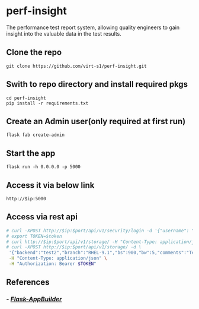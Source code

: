 # perf-insight  

The performance test report system, allowing quality engineers to gain insight into the valuable data in the test results.

## Clone the repo

    git clone https://github.com/virt-s1/perf-insight.git

## Swith to repo directory and install required pkgs

    cd perf-insight
    pip install -r requirements.txt

## Create an Admin user(only required at first run)

    flask fab create-admin

## Start the app

    flask run -h 0.0.0.0 -p 5000

## Access it via below link

    http://$ip:5000

## Access via rest api

```bash
# curl -XPOST http://$ip:$port/api/v1/security/login -d '{"username": "admin", "password": "$password", "provider": "db"}' -H "Content-Type: application/json"
# export TOKEN=$token
# curl http://$ip:$port/api/v1/storage/ -H "Content-Type: application/json" -H "A/0 /0uthorization: Bearer $TOKEN"
# curl -XPOST http://$ip:$port/api/v1/storage/ -d \
 '{"backend":"test2","branch":"RHEL-9.1","bs":900,"bw":5,"comments":"Test","compose":"RHEL-9.1.0-20201112.1","cpu":"AMD Opteron(tm) Processor 4284","debug":"testlog","driver":"nvme","format":"xfs","instance_type":"x1.16xlarge","iodepth":18,"iops":50000,"kernel":"5.9.0-38.el9.x86_64","latency":4,"memory":"1900","numjobs":15,"platform":"xen","round":5,"rw":1000,"test_date":"2020-11-17","testrun":"aws_testrun_2","tool_version":"fio-3.23-5.el9"}' \
 -H "Content-Type: application/json" \
 -H "Authorization: Bearer $TOKEN"
```

## References

### - *[Flask-AppBuilder](https://flask-appbuilder.readthedocs.io/en/latest/index.html)*
